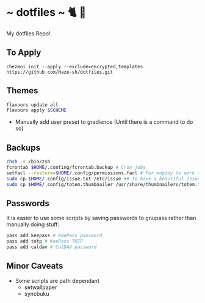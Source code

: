 # ~ dotfiles ~ 🐈 🍻

My dotfiles Repo!


## To Apply

```
chezmoi init --apply --exclude=encrypted,templates https://github.com/Haze-sh/dotfiles.git
```

## Themes

```bash
flavours update all
flavours apply $SCHEME
```

- Manually add user preset to gradience (Until there is a command to do so)

## Backups

```bash
chsh -s /bin/zsh
fcrontab $HOME/.confing/fcrontab.backup # Cron jobs
setfacl --restore=$HOME/.config/permissions.facl # For mopidy to work on local files
sudo cp $HOME/.config/issue.txt /etc/issue ## To have a beautiful issue
sudo cp $HOME/.config/totem.thumbnailer /usr/share/thumbnailers/totem.thumbnailer # Better thumbnails
```

## Passwords

It is easier to use some scripts by saving passwords to gnupass rather than manually doing stuff:

```bash
pass add keepass # KeePass password
pass add totp # KeePass TOTP
pass add caldav # CalDAV password
```

## Minor Caveats

- Some scripts are path dependant
	* setwallpaper
	* syncbuku
